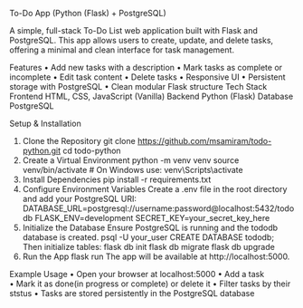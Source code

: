 To-Do App (Python (Flask) + PostgreSQL)

A simple, full-stack To-Do List web application built with Flask and PostgreSQL. This app allows users to create, update, and delete tasks, offering a minimal and clean interface for task management.

Features
•	Add new tasks with a description
•	Mark tasks as complete or incomplete
•	Edit task content
•	Delete tasks
•	Responsive UI
•	Persistent storage with PostgreSQL
•	Clean modular Flask structure
Tech Stack
Frontend	HTML, CSS, JavaScript (Vanilla)
Backend	Python (Flask)
Database	PostgreSQL

Setup & Installation
1. Clone the Repository
git clone https://github.com/msamiram/todo-python.git
cd todo-python
2. Create a Virtual Environment
python -m venv venv
source venv/bin/activate  # On Windows use: venv\Scripts\activate
3. Install Dependencies
pip install -r requirements.txt
4. Configure Environment Variables
Create a .env file in the root directory and add your PostgreSQL URI:
DATABASE_URL=postgresql://username:password@localhost:5432/tododb
FLASK_ENV=development
SECRET_KEY=your_secret_key_here
5. Initialize the Database
Ensure PostgreSQL is running and the tododb database is created.
psql -U your_user
CREATE DATABASE tododb;
Then initialize tables:
flask db init
flask db migrate
flask db upgrade
6. Run the App
flask run
The app will be available at http://localhost:5000.

Example Usage
•	Open your browser at localhost:5000
•	Add a task  
•	Mark it as done(in progress or complete) or delete it
•	Filter tasks by their ststus
•	Tasks are stored persistently in the PostgreSQL database

